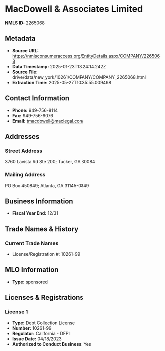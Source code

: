 # MacDowell & Associates Limited

**NMLS ID:** 2265068

## Metadata
- **Source URL:** https://nmlsconsumeraccess.org/EntityDetails.aspx/COMPANY/2265068
- **Data Timestamp:** 2025-01-23T13:24:14.242Z
- **Source File:** drive/data/new_york/10261/COMPANY/COMPANY_2265068.html
- **Extraction Time:** 2025-05-27T10:35:55.009498

## Contact Information
- **Phone:** 949-756-8114
- **Fax:** 949-756-9076
- **Email:** tmacdowell@maclegal.com

## Addresses
### Street Address
3760 Lavista Rd Ste 200; Tucker, GA 30084

### Mailing Address
PO Box 450849; Atlanta, GA 31145-0849

## Business Information
- **Fiscal Year End:** 12/31

## Trade Names & History
### Current Trade Names
- License/Registration #: 10261-99

## MLO Information
- **Type:** sponsored

## Licenses & Registrations

### License 1
- **Type:** Debt Collection License
- **Number:** 10261-99
- **Regulator:** California - DFPI
- **Issue Date:** 04/18/2023
- **Authorized to Conduct Business:** Yes
